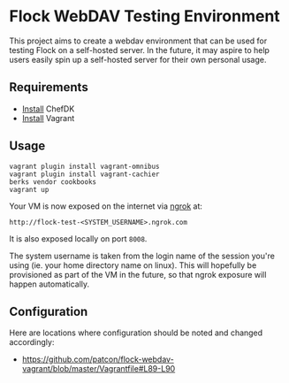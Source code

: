 # Flock WebDAV Testing Environment

This project aims to create a webdav environment that can be used for
testing Flock on a self-hosted server. In the future, it may aspire to
help users easily spin up a self-hosted server for their own personal
usage.

## Requirements

- [Install](https://downloads.chef.io/chef-dk/) ChefDK
- [Install](https://docs.vagrantup.com/v2/installation/) Vagrant

## Usage

```
vagrant plugin install vagrant-omnibus
vagrant plugin install vagrant-cachier
berks vendor cookbooks
vagrant up
```

Your VM is now exposed on the internet via [ngrok](ihttps://ngrok.com/)
at:

    http://flock-test-<SYSTEM_USERNAME>.ngrok.com

It is also exposed locally on port `8008`.

The system username is taken from the login name of the session you're
using (ie. your home directory name on linux). This will hopefully be
provisioned as part of the VM in the future, so that ngrok exposure will
happen automatically.

## Configuration

Here are locations where configuration should be noted and changed
accordingly:

- https://github.com/patcon/flock-webdav-vagrant/blob/master/Vagrantfile#L89-L90
